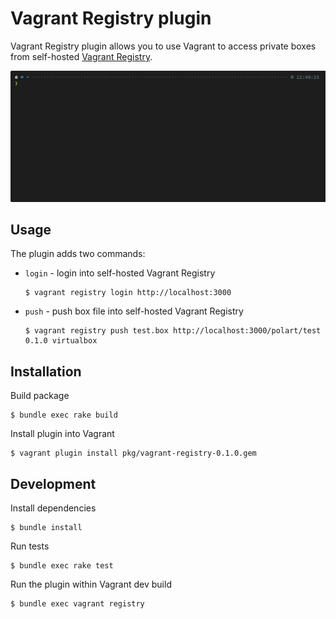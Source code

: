 # Vagrant Registry plugin

Vagrant Registry plugin allows you to use Vagrant to access private boxes from self-hosted [Vagrant Registry](https://github.com/polart/vagrant-registry).

<p align="center"><img src="img/vr.gif?raw=true"/></p>

## Usage

The plugin adds two commands: 

- `login` - login into self-hosted Vagrant Registry
    ```
    $ vagrant registry login http://localhost:3000
    ```

- `push` - push box file into self-hosted Vagrant Registry
    ```
    $ vagrant registry push test.box http://localhost:3000/polart/test 0.1.0 virtualbox
    ```

## Installation

Build package
```
$ bundle exec rake build
```

Install plugin into Vagrant
```
$ vagrant plugin install pkg/vagrant-registry-0.1.0.gem
```


## Development

Install dependencies
```
$ bundle install
```

Run tests
```
$ bundle exec rake test
```

Run the plugin within Vagrant dev build
```
$ bundle exec vagrant registry
```
